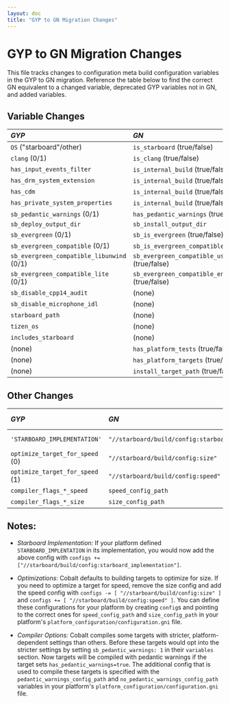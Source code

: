 ```yaml
---
layout: doc
title: "GYP to GN Migration Changes"
---
```

# GYP to GN Migration Changes

This file tracks changes to configuration meta build configuration variables in
the GYP to GN migration. Reference the table below to find the correct GN
equivalent to a changed variable, deprecated GYP variables not in GN, and added
variables.

## Variable Changes

*GYP*                                     | *GN*                                                 | *GN import*
:---------------------------------------- | :--------------------------------------------------- | :----------
`OS` ("starboard"/other)                  | `is_starboard` (true/false)                          | (global)
`clang` (0/1)                             | `is_clang` (true/false)                              | (global)
`has_input_events_filter`                 | `is_internal_build` (true/false)                     | (global)
`has_drm_system_extension`                | `is_internal_build` (true/false)                     | (global)
`has_cdm`                                 | `is_internal_build` (true/false)                     | (global)
`has_private_system_properties`           | `is_internal_build` (true/false)                     | (global)
`sb_pedantic_warnings` (0/1)              | `has_pedantic_warnings` (true/false)                 | (global, see "Compiler Options" note)
`sb_deploy_output_dir`                    | `sb_install_output_dir`                              | `//starboard/build/config/base_configuration.gni`
`sb_evergreen` (0/1)                      | `sb_is_evergreen` (true/false)                       | `//starboard/build/config/base_configuration.gni`
`sb_evergreen_compatible` (0/1)           | `sb_is_evergreen_compatible` (true/false)            | `//starboard/build/config/base_configuration.gni`
`sb_evergreen_compatible_libunwind` (0/1) | `sb_evergreen_compatible_use_libunwind` (true/false) | `//starboard/build/config/base_configuration.gni`
`sb_evergreen_compatible_lite` (0/1)      | `sb_evergreen_compatible_enable_lite` (true/false)   | `//starboard/build/config/base_configuration.gni`
`sb_disable_cpp14_audit`                  | (none)                                               |
`sb_disable_microphone_idl`               | (none)                                               |
`starboard_path`                          | (none)                                               |
`tizen_os`                                | (none)                                               |
`includes_starboard`                      | (none)                                               |
(none)                                    | `has_platform_tests` (true/false)                    | `//starboard/build/config/base_configuration.gni`
(none)                                    | `has_platform_targets` (true/false)                  | `//starboard/build/config/base_configuration.gni`
(none)                                    | `install_target_path` (true/false)                   | `//starboard/build/config/base_configuration.gni`

## Other Changes

*GYP*                           | *GN*                                                  | *Notes* (see below)
:------------------------------ | :---------------------------------------------------- | :------------------
`'STARBOARD_IMPLEMENTATION'`    | `"//starboard/build/config:starboard_implementation"` | Starboard Implementation
`optimize_target_for_speed` (0) | `"//starboard/build/config:size"`                     | Optimizations
`optimize_target_for_speed` (1) | `"//starboard/build/config:speed"`                    | Optimizations
`compiler_flags_*_speed`        | `speed_config_path`                                   | Optimizations
`compiler_flags_*_size`         | `size_config_path`                                    | Optimizations

## Notes:

*   *Starboard Implementation:* If your platform defined
    `STARBOARD_IMPLENTATION` in its implementation, you would now add the above
    config with `configs +=
    ["//starboard/build/config:starboard_implementation"]`.

*   *Optimizations:* Cobalt defaults to building targets to optimize for size.
    If you need to optimize a target for speed, remove the size config and add
    the speed config with `configs -= [ "//starboard/build/config:size" ]` and
    `configs += [ "//starboard/build/config:speed" ]`. You can define these
    configurations for your platform by creating `config`s and pointing to the
    correct ones for `speed_config_path` and `size_config_path` in your
    platform's `platform_configuration/configuration.gni` file.

*   *Compiler Options:* Cobalt compiles some targets with stricter,
    platform-dependent settings than others. Before these targets would opt into
    the stricter settings by setting `sb_pedantic_warnings: 1` in their
    `variables` section. Now targets will be compiled with pedantic warnings if
    the target sets `has_pedantic_warnings=true`. The additional config that is
    used to compile these targets is specified with the
    `pedantic_warnings_config_path` and `no_pedantic_warnings_config_path`
    variables in your platform's `platform_configuration/configuration.gni`
    file.

